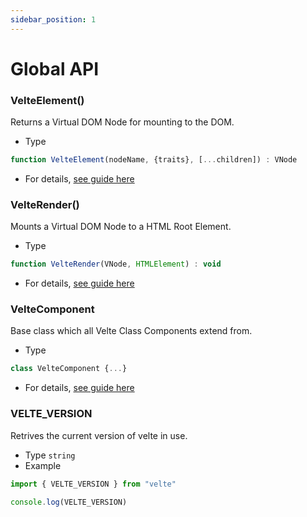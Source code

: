 ```yaml
---
sidebar_position: 1
---
```


# Global API

### VelteElement()
Returns a Virtual DOM Node for mounting to the DOM.
* Type
```js
function VelteElement(nodeName, {traits}, [...children]) : VNode
```
* For details, [see guide here](../essentials/application.md#velteelement)

### VelteRender()
Mounts a Virtual DOM Node to a HTML Root Element.
* Type
```js
function VelteRender(VNode, HTMLElement) : void
```
* For details, [see guide here](../essentials/application.md#mounting-the-app)

### VelteComponent
Base class which all Velte Class Components extend from.
* Type
```js
class VelteComponent {...}
```

* For details, [see guide here](../components/basics.md#class-components)

### VELTE_VERSION
Retrives the current version of velte in use.
* Type `string`
* Example
```js
import { VELTE_VERSION } from "velte"

console.log(VELTE_VERSION)
```



